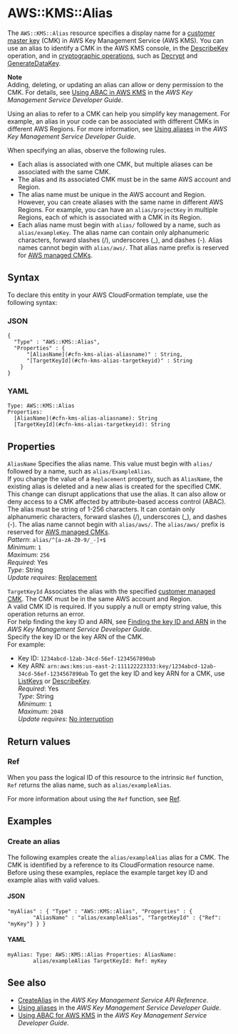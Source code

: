 # AWS::KMS::Alias<a name="aws-resource-kms-alias"></a>

The `AWS::KMS::Alias` resource specifies a display name for a [customer master key](https://docs.aws.amazon.com/kms/latest/developerguide/concepts.html#master_keys) \(CMK\) in AWS Key Management Service \(AWS KMS\)\. You can use an alias to identify a CMK in the AWS KMS console, in the [DescribeKey](https://docs.aws.amazon.com/kms/latest/APIReference/API_DescribeKey.html) operation, and in [cryptographic operations](https://docs.aws.amazon.com/kms/latest/developerguide/concepts.html#cryptographic-operations), such as [Decrypt](https://docs.aws.amazon.com/kms/latest/APIReference/API_Decrypt.html) and [GenerateDataKey](https://docs.aws.amazon.com/kms/latest/APIReference/API_GenerateDataKey.html)\.

**Note**  
Adding, deleting, or updating an alias can allow or deny permission to the CMK\. For details, see [Using ABAC in AWS KMS](https://docs.aws.amazon.com/kms/latest/developerguide/abac.html) in the *AWS Key Management Service Developer Guide*\.

Using an alias to refer to a CMK can help you simplify key management\. For example, an alias in your code can be associated with different CMKs in different AWS Regions\. For more information, see [Using aliases](https://docs.aws.amazon.com/kms/latest/developerguide/kms-alias.html) in the *AWS Key Management Service Developer Guide*\.

When specifying an alias, observe the following rules\.
+ Each alias is associated with one CMK, but multiple aliases can be associated with the same CMK\.
+ The alias and its associated CMK must be in the same AWS account and Region\.
+ The alias name must be unique in the AWS account and Region\. However, you can create aliases with the same name in different AWS Regions\. For example, you can have an `alias/projectKey` in multiple Regions, each of which is associated with a CMK in its Region\.
+ Each alias name must begin with `alias/` followed by a name, such as `alias/exampleKey`\. The alias name can contain only alphanumeric characters, forward slashes \(/\), underscores \(\_\), and dashes \(\-\)\. Alias names cannot begin with `alias/aws/`\. That alias name prefix is reserved for [AWS managed CMKs](https://docs.aws.amazon.com/kms/latest/developerguide/concepts.html#aws-managed-cmk)\.

## Syntax<a name="aws-resource-kms-alias-syntax"></a>

To declare this entity in your AWS CloudFormation template, use the following syntax:

### JSON<a name="aws-resource-kms-alias-syntax.json"></a>

```
{
  "Type" : "AWS::KMS::Alias",
  "Properties" : {
      "[AliasName](#cfn-kms-alias-aliasname)" : String,
      "[TargetKeyId](#cfn-kms-alias-targetkeyid)" : String
    }
}
```

### YAML<a name="aws-resource-kms-alias-syntax.yaml"></a>

```
Type: AWS::KMS::Alias
Properties: 
  [AliasName](#cfn-kms-alias-aliasname): String
  [TargetKeyId](#cfn-kms-alias-targetkeyid): String
```

## Properties<a name="aws-resource-kms-alias-properties"></a>

`AliasName`  <a name="cfn-kms-alias-aliasname"></a>
Specifies the alias name\. This value must begin with `alias/` followed by a name, such as `alias/ExampleAlias`\.   
If you change the value of a `Replacement` property, such as `AliasName`, the existing alias is deleted and a new alias is created for the specified CMK\. This change can disrupt applications that use the alias\. It can also allow or deny access to a CMK affected by attribute\-based access control \(ABAC\)\.
The alias must be string of 1\-256 characters\. It can contain only alphanumeric characters, forward slashes \(/\), underscores \(\_\), and dashes \(\-\)\. The alias name cannot begin with `alias/aws/`\. The `alias/aws/` prefix is reserved for [AWS managed CMKs](https://docs.aws.amazon.com/kms/latest/developerguide/concepts.html#aws-managed-cmk)\.  
*Pattern*: `alias/^[a-zA-Z0-9/_-]+$`  
*Minimum*: `1`  
*Maximum*: `256`  
*Required*: Yes  
*Type*: String  
*Update requires*: [Replacement](https://docs.aws.amazon.com/AWSCloudFormation/latest/UserGuide/using-cfn-updating-stacks-update-behaviors.html#update-replacement)

`TargetKeyId`  <a name="cfn-kms-alias-targetkeyid"></a>
Associates the alias with the specified [customer managed CMK](https://docs.aws.amazon.com/kms/latest/developerguide/concepts.html#customer-cmk)\. The CMK must be in the same AWS account and Region\.  
A valid CMK ID is required\. If you supply a null or empty string value, this operation returns an error\.  
For help finding the key ID and ARN, see [Finding the key ID and ARN](https://docs.aws.amazon.com/kms/latest/developerguide/viewing-keys.html#find-cmk-id-arn) in the *AWS Key Management Service Developer Guide*\.  
Specify the key ID or the key ARN of the CMK\.  
For example:  
+ Key ID: `1234abcd-12ab-34cd-56ef-1234567890ab` 
+ Key ARN: `arn:aws:kms:us-east-2:111122223333:key/1234abcd-12ab-34cd-56ef-1234567890ab` 
To get the key ID and key ARN for a CMK, use [ListKeys](https://docs.aws.amazon.com/kms/latest/APIReference/API_ListKeys.html) or [DescribeKey](https://docs.aws.amazon.com/kms/latest/APIReference/API_DescribeKey.html)\.  
*Required*: Yes  
*Type*: String  
*Minimum*: `1`  
*Maximum*: `2048`  
*Update requires*: [No interruption](https://docs.aws.amazon.com/AWSCloudFormation/latest/UserGuide/using-cfn-updating-stacks-update-behaviors.html#update-no-interrupt)

## Return values<a name="aws-resource-kms-alias-return-values"></a>

### Ref<a name="aws-resource-kms-alias-return-values-ref"></a>

 When you pass the logical ID of this resource to the intrinsic `Ref` function, `Ref` returns the alias name, such as `alias/exampleAlias`\.

For more information about using the `Ref` function, see [Ref](https://docs.aws.amazon.com/AWSCloudFormation/latest/UserGuide/intrinsic-function-reference-ref.html)\.

## Examples<a name="aws-resource-kms-alias--examples"></a>

### Create an alias<a name="aws-resource-kms-alias--examples--Create_an_alias"></a>

The following examples create the `alias/exampleAlias` alias for a CMK\. The CMK is identified by a reference to its CloudFormation resource name\. Before using these examples, replace the example target key ID and example alias with valid values\.

#### JSON<a name="aws-resource-kms-alias--examples--Create_an_alias--json"></a>

```
"myAlias" : { "Type" : "AWS::KMS::Alias", "Properties" : {
        "AliasName" : "alias/exampleAlias", "TargetKeyId" : {"Ref": "myKey"} } }
```

#### YAML<a name="aws-resource-kms-alias--examples--Create_an_alias--yaml"></a>

```
myAlias: Type: AWS::KMS::Alias Properties: AliasName:
        alias/exampleAlias TargetKeyId: Ref: myKey
```

## See also<a name="aws-resource-kms-alias--seealso"></a>
+  [CreateAlias](https://docs.aws.amazon.com/kms/latest/APIReference/API_CreateAlias.html) in the *AWS Key Management Service API Reference*\.
+  [Using aliases](https://docs.aws.amazon.com/kms/latest/developerguide/kms-alias.html) in the *AWS Key Management Service Developer Guide*\.
+  [Using ABAC for AWS KMS](https://docs.aws.amazon.com/kms/latest/developerguide/abac.html) in the *AWS Key Management Service Developer Guide*\.

